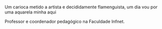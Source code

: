 Um carioca metido a artista e decididamente flamenguista, um dia vou por uma aquarela minha aqui 

Professor e coordenador pedagógico na Faculdade Infnet.
